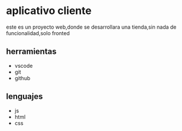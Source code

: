 # aplicativo cliente 
este es un proyecto web,donde se desarrollara una tienda,sin nada de funcionalidad,solo fronted
## herramientas 
* vscode
* git 
* github
## lenguajes
* js
* html
* css